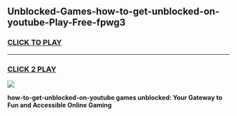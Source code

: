 
## Unblocked-Games-how-to-get-unblocked-on-youtube-Play-Free-fpwg3
<h3>
<a href="https://premium76.site?title=how-to-get-unblocked-on-youtube&ref=18A1">CLICK TO PLAY</a></h3>
<hr>

<h3>
<a href="https://premium76.site?title=how-to-get-unblocked-on-youtube&ref=18A1">CLICK 2 PLAY</a>
  
</h3>

<a href="https://premium76.site?title=how-to-get-unblocked-on-youtube&ref=18A1"><img src="https://clearcache.store/games.png"></a>


**how-to-get-unblocked-on-youtube games unblocked: Your Gateway to Fun and Accessible Online Gaming**
